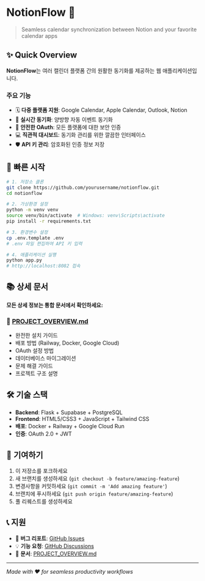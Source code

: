 # NotionFlow 📅

> Seamless calendar synchronization between Notion and your favorite calendar apps

## ✨ Quick Overview

**NotionFlow**는 여러 캘린더 플랫폼 간의 원활한 동기화를 제공하는 웹 애플리케이션입니다.

### 주요 기능
- 🗓️ **다중 플랫폼 지원**: Google Calendar, Apple Calendar, Outlook, Notion
- 🔄 **실시간 동기화**: 양방향 자동 이벤트 동기화
- 🔐 **안전한 OAuth**: 모든 플랫폼에 대한 보안 인증
- 💻 **직관적 대시보드**: 동기화 관리를 위한 깔끔한 인터페이스
- 🛡️ **API 키 관리**: 암호화된 인증 정보 저장

## 🚀 빠른 시작

```bash
# 1. 저장소 클론
git clone https://github.com/yourusername/notionflow.git
cd notionflow

# 2. 가상환경 설정
python -m venv venv
source venv/bin/activate  # Windows: venv\Scripts\activate
pip install -r requirements.txt

# 3. 환경변수 설정
cp .env.template .env
# .env 파일 편집하여 API 키 입력

# 4. 애플리케이션 실행
python app.py
# http://localhost:8082 접속
```

## 📚 상세 문서

**모든 상세 정보는 통합 문서에서 확인하세요:**

### 📖 [PROJECT_OVERVIEW.md](PROJECT_OVERVIEW.md)
- 완전한 설치 가이드
- 배포 방법 (Railway, Docker, Google Cloud)
- OAuth 설정 방법
- 데이터베이스 마이그레이션
- 문제 해결 가이드
- 프로젝트 구조 설명

## 🛠 기술 스택

- **Backend**: Flask + Supabase + PostgreSQL
- **Frontend**: HTML5/CSS3 + JavaScript + Tailwind CSS
- **배포**: Docker + Railway + Google Cloud Run
- **인증**: OAuth 2.0 + JWT

## 🤝 기여하기

1. 이 저장소를 포크하세요
2. 새 브랜치를 생성하세요 (`git checkout -b feature/amazing-feature`)
3. 변경사항을 커밋하세요 (`git commit -m 'Add amazing feature'`)
4. 브랜치에 푸시하세요 (`git push origin feature/amazing-feature`)
5. 풀 리퀘스트를 생성하세요

## 📞 지원

- 🐛 **버그 리포트**: [GitHub Issues](https://github.com/yourusername/notionflow/issues)
- 💡 **기능 요청**: [GitHub Discussions](https://github.com/yourusername/notionflow/discussions)
- 📖 **문서**: [PROJECT_OVERVIEW.md](PROJECT_OVERVIEW.md)

---

*Made with ❤️ for seamless productivity workflows*
